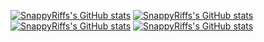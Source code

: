 
<!---
SnappyRiffs/SnappyRiffs is a ✨ special ✨ repository because its `README.md` (this file) appears on your GitHub profile.
You can click the Preview link to take a look at your changes.
--->

[![SnappyRiffs's GitHub stats](https://github-readme-stats.vercel.app/api?username=SnappyRiffs&show=reviews,discussions_started,discussions_answered,prs_merged,prs_merged_percentage&show_icons=true)](https://github.com/anuraghazra/github-readme-stats)
[![SnappyRiffs's GitHub stats](https://github-readme-stats.vercel.app/api/top-langs/?username=SnappyRiffs&layout=pie)](https://github.com/anuraghazra/github-readme-stats)
[![SnappyRiffs's GitHub stats](https://github-readme-stats.vercel.app/api/pin/?username=SnappyRiffs&repo=html-thingies)](https://github.com/anuraghazra/github-readme-stats)
[![SnappyRiffs's GitHub stats](https://github-readme-stats.vercel.app/api/pin/?username=SnappyRiffs&repo=8-bit)](https://github.com/anuraghazra/github-readme-stats)

